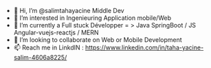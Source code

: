 - 👋 Hi, I’m @salimtahayacine Middle Dev
- 👀 I’m interested in  Ingenieuring Application mobile/Web
- 🌱 I’m currently a Full stuck Développer = > Java SpringBoot / JS Angular-vuejs-reactjs / MERN
- 💞️ I’m looking to collaborate on Web or Mobile Development
- 📫 Reach me in LinkdIN : https://www.linkedin.com/in/taha-yacine-salim-4606a8225/

<!---
salimtahayacine/salimtahayacine is a ✨ special ✨ repository because its `README.md` (this file) appears on your GitHub profile.
You can click the Preview link to take a look at your changes.
--->
